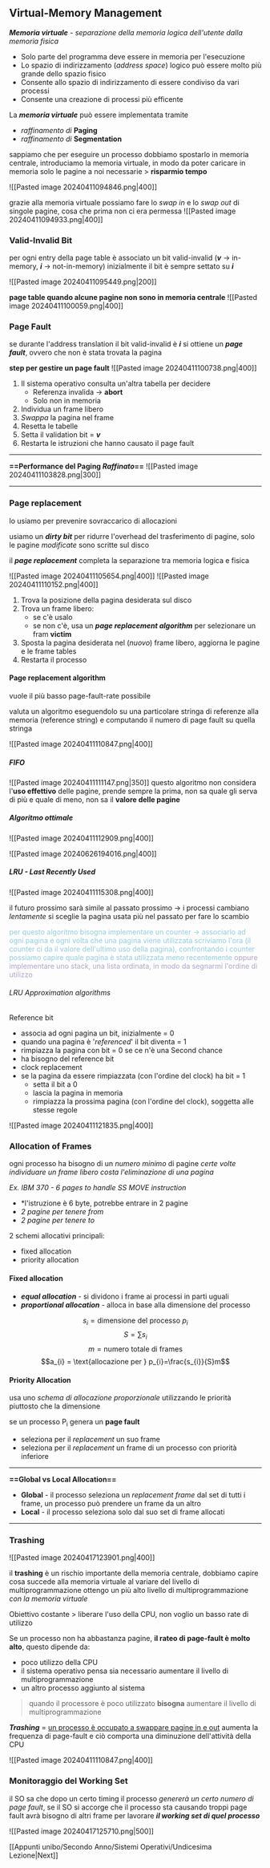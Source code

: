## Virtual-Memory Management

***Memoria virtuale*** - _separazione della memoria logica dell'utente dalla memoria fisica_
- Solo parte del programma deve essere in memoria per l'esecuzione
- Lo spazio di indirizzamento (*address space*) logico può essere molto più grande dello spazio fisico
- Consente allo spazio di indirizzamento di essere condiviso da vari processi
- Consente una creazione di processi più efficente

La ***memoria virtuale*** può essere implementata tramite
- *raffinamento di* **Paging**
- *raffinamento di* **Segmentation**

sappiamo che per eseguire un processo dobbiamo spostarlo in memoria centrale, introduciamo la memoria virtuale, in modo da poter caricare in memoria solo le pagine a noi necessarie > **risparmio tempo**

![[Pasted image 20240411094846.png|400]]

grazie alla memoria virtuale possiamo fare lo *swap in* e lo *swap out* di singole pagine, cosa che prima non ci era permessa
![[Pasted image 20240411094933.png|400]]
### Valid-Invalid Bit
per ogni entry della page table è associato un bit valid-invalid 
	(***v*** -> in-memory, ***i*** -> not-in-memory)
inizialmente il bit è sempre settato su ***i***

![[Pasted image 20240411095449.png|200]]

**page table quando alcune pagine non sono in memoria centrale**
![[Pasted image 20240411100059.png|400]]
### Page Fault
se durante l'address translation il bit valid-invalid è ***i*** si ottiene un ***page fault***, ovvero che non è stata trovata la pagina

**step per gestire un page fault**
![[Pasted image 20240411100738.png|400]]
1. Il sistema operativo consulta un'altra tabella per decidere
	- Referenza invalida -> **abort**
	- Solo non in memoria
2. Individua un frame libero
3. *Swappa* la pagina nel frame
4. Resetta le tabelle
5. Setta il validation bit = ***v***
6. Restarta le istruzioni che hanno causato il page fault
---
**==Performance del Paging *Raffinato*==**
![[Pasted image 20240411103828.png|300]]

---
### Page replacement
lo usiamo per prevenire sovraccarico di allocazioni

usiamo un ***dirty bit*** per ridurre l'overhead del trasferimento di pagine, solo le pagine *modificate* sono scritte sul disco

il ***page replacement*** completa la separazione tra memoria logica e fisica

![[Pasted image 20240411105654.png|400]]
![[Pasted image 20240411110152.png|400]]
1. Trova la posizione della pagina desiderata sul disco
2. Trova un frame libero:
	- se c'è usalo
	- se non c'è, usa un ***page replacement algorithm*** per selezionare un fram **victim**
3. Sposta la pagina desiderata nel (*nuovo*) frame libero, aggiorna le pagine e le frame tables
4. Restarta il processo
#### Page replacement algorithm
vuole il più basso page-fault-rate possibile

valuta un algoritmo eseguendolo su una particolare stringa di referenze alla memoria (reference string) e computando il numero di page fault su quella stringa

![[Pasted image 20240411110847.png|400]]
##### FIFO
![[Pasted image 20240411111147.png|350]]
questo algoritmo non considera l'**uso effettivo** delle pagine, prende sempre la prima, non sa quale gli serva di più e quale di meno, non sa il **valore delle pagine**
##### Algoritmo ottimale
![[Pasted image 20240411112909.png|400]]

![[Pasted image 20240626194016.png|400]]
##### LRU - Last Recently Used
![[Pasted image 20240411115308.png|400]]

il futuro prossimo sarà simile al passato prossimo -> i processi cambiano *lentamente*
si sceglie la pagina usata più nel passato per fare lo scambio

<font color="#92cddc">per questo algoritmo bisogna implementare un counter -> associarlo ad ogni pagina e ogni volta che una pagina viene utilizzata scriviamo l'ora (il counter ci da il valore dell'ultimo uso della pagina), confrontando i counter possiamo capire quale pagina è stata utilizzata meno recentemente</font>
<font color="#b2a2c7">oppure implementare uno stack, una lista ordinata, in modo da segnarmi l'ordine di utilizzo</font>
###### LRU Approximation algorithms

Reference bit
- associa ad ogni pagina un bit, inizialmente = 0
- quando una pagina è '*referenced*' il bit diventa = 1
- rimpiazza la pagina con bit = 0 se ce n'è una
Second chance
- ha bisogno del reference bit
- clock replacement
- se la pagina da essere rimpiazzata (con l'ordine del clock) ha bit = 1
	- setta il bit a 0
	- lascia la pagina in memoria
	- rimpiazza la prossima pagina (con l'ordine del clock), soggetta alle stesse regole

![[Pasted image 20240411121835.png|400]]
### Allocation of Frames
ogni processo ha bisogno di un *numero minimo* di pagine
	*certe volte individuare un frame libero costa *l'eliminazione* di una pagina*

*Ex. IBM 370 - 6 pages to handle SS MOVE instruction*
- *l'istruzione è 6 byte, potrebbe entrare in 2 pagine
- *2 pagine per tenere from*
- *2 pagine per tenere to*

2 schemi allocativi principali:
- fixed allocation
- priority allocation
#### Fixed allocation
- ***equal allocation*** - si dividono i frame ai processi in parti uguali
- ***proportional allocation*** - alloca in base alla dimensione del processo

$$ s_{i}= \text{dimensione del processo } p_{i}$$$$S=\sum s_{i}$$ $$m = \text{numero totale di frames}$$
$$a_{i} = \text{allocazione per } p_{i}=\frac{s_{i}}{S}m$$
#### Priority Allocation
usa uno *schema di allocazione proporzionale* utilizzando le priorità piuttosto che la dimensione

se un processo P<sub>i</sub> genera un **page fault**
- seleziona per il *replacement* un suo frame
- seleziona per il *replacement* un frame di un processo con priorità inferiore

---
**==Global vs Local Allocation==**
- **Global** - il processo seleziona un *replacement frame* dal set di tutti i frame, un processo può prendere un frame da un altro
- **Local** - il processo seleziona solo dal suo set di frame allocati
---
### Trashing
![[Pasted image 20240417123901.png|400]]

il **trashing** è un rischio importante della memoria centrale, dobbiamo capire cosa succede alla memoria virtuale al variare del livello di multiprogrammazione
	ottengo un più alto livello di multiprogrammazione *con la memoria virtuale*

Obiettivo costante > liberare l'uso della CPU, non voglio un basso rate di utilizzo

Se un processo non ha abbastanza pagine, **il rateo di page-fault è molto alto**, questo dipende da:
- poco utilizzo della CPU
- il sistema operativo pensa sia necessario aumentare il livello di multiprogrammazione
- un altro processo aggiunto al sistema
>quando il processore è poco utilizzato **bisogna** aumentare il livello di multiprogrammazione

***Trashing*** = <u>un processo è occupato a swappare pagine in e out</u>
	aumenta la frequenza di page-fault e ciò comporta una diminuzione dell'attività della CPU

![[Pasted image 20240411110847.png|400]]
### Monitoraggio del Working Set
il SO sa che dopo un certo timing il processo *genererà un certo numero di page fault*, se il SO si accorge che il processo sta causando troppi page fault avrà bisogno di altri frame per lavorare
	***il working set di quel processo***

![[Pasted image 20240417125710.png|500]]

[[Appunti unibo/Secondo Anno/Sistemi Operativi/Undicesima Lezione|Next]]

